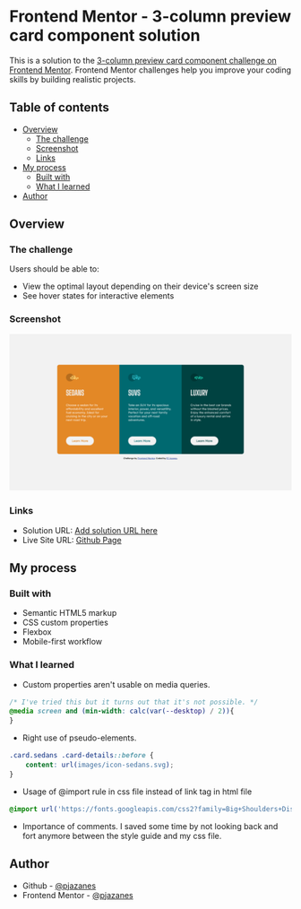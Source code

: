 # Frontend Mentor - 3-column preview card component solution

This is a solution to the [3-column preview card component challenge on Frontend Mentor](https://www.frontendmentor.io/challenges/3column-preview-card-component-pH92eAR2-). Frontend Mentor challenges help you improve your coding skills by building realistic projects. 

## Table of contents

- [Overview](#overview)
  - [The challenge](#the-challenge)
  - [Screenshot](#screenshot)
  - [Links](#links)
- [My process](#my-process)
  - [Built with](#built-with)
  - [What I learned](#what-i-learned)
- [Author](#author)

## Overview

### The challenge

Users should be able to:

- View the optimal layout depending on their device's screen size
- See hover states for interactive elements

### Screenshot

![](./screenshot-desktop.png)

### Links

- Solution URL: [Add solution URL here](https://your-solution-url.com)
- Live Site URL: [Github Page](https://pjazanes.github.io/3-column-preview-card-component-main/)

## My process

### Built with

- Semantic HTML5 markup
- CSS custom properties
- Flexbox
- Mobile-first workflow

### What I learned

- Custom properties aren't usable on media queries.
```css
/* I've tried this but it turns out that it's not possible. */
@media screen and (min-width: calc(var(--desktop) / 2)){
}
```

- Right use of pseudo-elements.
```css
.card.sedans .card-details::before {
    content: url(images/icon-sedans.svg);
}
```

- Usage of @import rule in css file instead of link tag in html file
```css
@import url('https://fonts.googleapis.com/css2?family=Big+Shoulders+Display:wght@700&display=swap');
``` 

- Importance of comments. I saved some time by not looking back and fort anymore between the style guide and my css file. 

## Author

- Github - [@pjazanes](https://github.com/pjazanes)
- Frontend Mentor - [@pjazanes](https://www.frontendmentor.io/profile/pjazanes)
